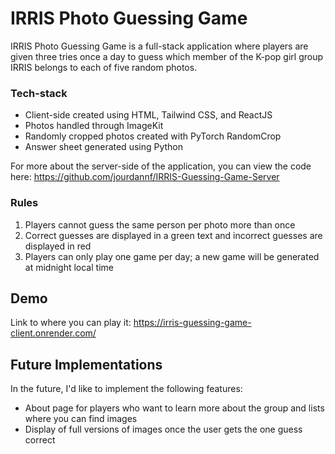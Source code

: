 # IRRIS Photo Guessing Game

IRRIS Photo Guessing Game is a full-stack application where players are given three tries once a day to guess which member of the K-pop girl group IRRIS belongs to each of five random photos.

### Tech-stack
- Client-side created using HTML, Tailwind CSS, and ReactJS
- Photos handled through ImageKit
- Randomly cropped photos created with PyTorch RandomCrop
- Answer sheet generated using Python

For more about the server-side of the application, you can view the code here: https://github.com/jourdannf/IRRIS-Guessing-Game-Server

### Rules
1. Players cannot guess the same person per photo more than once
2. Correct guesses are displayed in a green text and incorrect guesses are displayed in red
3. Players can only play one game per day; a new game will be generated at midnight local time

## Demo
Link to where you can play it: https://irris-guessing-game-client.onrender.com/

## Future Implementations

In the future, I'd like to implement the following features:
- About page for players who want to learn more about the group and lists where you can find images
- Display of full versions of images once the user gets the one guess correct
